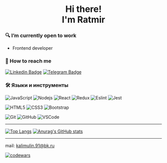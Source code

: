 <h1 align="center">Hi there!<br />I'm Ratmir</h1>


### 🔍 I’m currently open to work
* Frontend developer

### 📖 How to reach me
[![Linkedin Badge](https://img.shields.io/badge/-Ratmir-0e76a8?style=for-the-badge&logo=Linkedin&logoColor=white&link=https://www.linkedin.com/in/kalimulin01/)](https://www.linkedin.com/in/kalimulin01/)
[![Telegram Badge](https://img.shields.io/badge/-Ratmir-0088cc?style=for-the-badge&logo=Telegram&logoColor=white)](https://t.me/qqepsho)

### 🛠 Языки и инструменты
![JavaScript](https://img.shields.io/badge/JavaScript-black?style=for-the-badge&logo=javascript&logoColor=F0DB4F)
![Nodejs](https://img.shields.io/badge/node.js-68A063.svg?style=for-the-badge&logo=node.js&logoColor=white)
![React](https://img.shields.io/badge/React-282C34?style=for-the-badge&logo=react&logoColor=61DAFB)
![Redux](https://img.shields.io/badge/Redux-282C34?style=for-the-badge&logo=redux&logoColor=764ABC)
![Eslint](https://img.shields.io/badge/ESLint-282C34?style=for-the-badge&logo=eslint&logoColor=4B32C3)
![Jest](https://img.shields.io/badge/Jest-282C34?style=for-the-badge&logo=jest&logoColor=C21325)

![HTML5](https://img.shields.io/badge/-HTML5-E34F26?style=for-the-badge&logo=html5&logoColor=white)
![CSS3](https://img.shields.io/badge/-CSS3-1572B6?style=for-the-badge&logo=css3)
![Bootstrap](https://img.shields.io/badge/Bootstrap-563D7C?style=for-the-badge&logo=bootstrap&logoColor=white)

![Git](https://img.shields.io/badge/Git-black?style=for-the-badge&logo=git)
![GitHub](https://img.shields.io/badge/-GitHub-181717?style=for-the-badge&logo=github)
![VSCode](https://img.shields.io/badge/VS%20Code-282C34?style=for-the-badge&logo=visual-studio-code&logoColor=007ACC)

___
[![Top Langs](https://github-readme-stats.vercel.app/api/top-langs/?username=ovsy1)](https://github.com/ovsy1/github-readme-stats)
[![Anurag's GitHub stats](https://github-readme-stats.vercel.app/api?username=ovsy1)](https://github.com/ovsy1/github-readme-stats)
___
mail: kalimulin.91@bk.ru

[![codewars](https://www.codewars.com/users/ovsy/badges/large)](https://www.codewars.com/users/ovsy)

